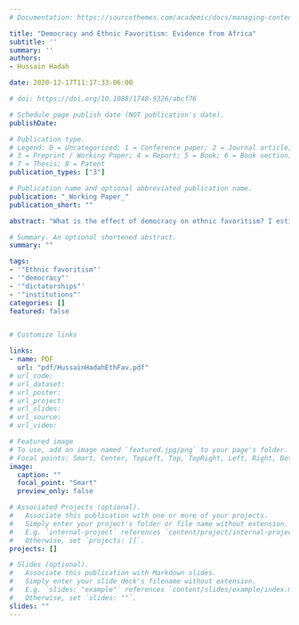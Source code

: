 ```yaml
---
# Documentation: https://sourcethemes.com/academic/docs/managing-content/

title: "Democracy and Ethnic Favoritism: Evidence from Africa"
subtitle: ''
summary: ''
authors:
- Hussain Hadah

date: 2020-12-17T11:17:33-06:00

# doi: https://doi.org/10.1088/1748-9326/abcf76

# Schedule page publish date (NOT publication's date).
publishDate:

# Publication type.
# Legend: 0 = Uncategorized; 1 = Conference paper; 2 = Journal article;
# 3 = Preprint / Working Paper; 4 = Report; 5 = Book; 6 = Book section;
# 7 = Thesis; 8 = Patent
publication_types: ["3"]

# Publication name and optional abbreviated publication name.
publication: "_Working Paper_"
publication_short: ""

abstract: "What is the effect of democracy on ethnic favoritism? I estimate the relationship between co-ethnicity and five outcomes of public good provision – education, infant health, wealth, access to clean drinking water and access to electricity – using data from twenty-one African countries. Following previous research, I use variation in co-ethnicity across ethnic groups and over time. I first estimate the relationship between these five outcomes and co-ethnicity in the full sample and then split the analysis between anocracies and democracies. I find mixed evidence of ethnic favoritism in the full sample. I find more evidence of co-ethnic targeting when comparing within democracies only and within anocracies only."

# Summary. An optional shortened abstract.
summary: ""

tags:
- '"Ethnic favoritism"'
- '"democracy"'
- '"dictatorships"'
- '"institutions"'
categories: []
featured: false


# Customize links

links:
- name: PDF
  url: "pdf/HussainHadahEthFav.pdf"
# url_code:
# url_dataset:
# url_poster:
# url_project:
# url_slides:
# url_source:
# url_video:

# Featured image
# To use, add an image named `featured.jpg/png` to your page's folder. 
# Focal points: Smart, Center, TopLeft, Top, TopRight, Left, Right, BottomLeft, Bottom, BottomRight.
image:
  caption: ""
  focal_point: "Smart"
  preview_only: false

# Associated Projects (optional).
#   Associate this publication with one or more of your projects.
#   Simply enter your project's folder or file name without extension.
#   E.g. `internal-project` references `content/project/internal-project/index.md`.
#   Otherwise, set `projects: []`.
projects: []

# Slides (optional).
#   Associate this publication with Markdown slides.
#   Simply enter your slide deck's filename without extension.
#   E.g. `slides: "example"` references `content/slides/example/index.md`.
#   Otherwise, set `slides: ""`.
slides: ""
---
```

